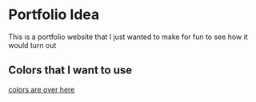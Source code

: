 # Portfolio Idea
This is a portfolio website that I just wanted to make for fun to see how it would turn out
## Colors that I want to use
[colors are over here](https://coolors.co/171a21-fffc31-60d394-7d83ff-9d75cb)
